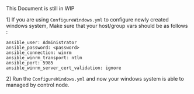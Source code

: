 
This Document is still in WIP

1] If you are using `ConfigureWindows.yml` to configure newly created windows system,
   Make sure that your host/group vars should be as follows :

~~~
ansible_user: Administrator
ansible_password: <password>
ansible_connection: winrm
ansible_winrm_transport: ntlm
ansible_port: 5985
ansible_winrm_server_cert_validation: ignore
~~~

2] Run the `ConfigureWindows.yml` and now your windows system is able to managed by control node.


